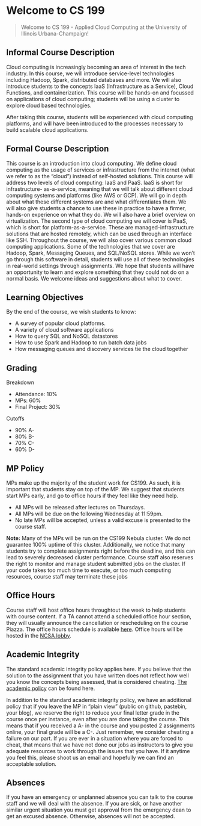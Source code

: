 # Welcome to CS 199
  > Welcome to CS 199 - Applied Cloud Computing at the University of Illinois Urbana-Champaign!
 
## Informal Course Description
Cloud computing is increasingly becoming an area of interest in the tech industry. In this course, we will introduce service-level technologies including Hadoop, Spark, distributed databases and more. We will also introduce students to the concepts IaaS (Infrastructure as a Service), Cloud Functions, and containerization. This course will be hands-on and focussed on applications of cloud computing; students will be using a cluster to explore cloud based technologies.</p>

After taking this course, students will be experienced with cloud computing platforms, and will have been introduced to the processes necessary to build scalable cloud applications.

## Formal Course Description
This course is an introduction into cloud computing. We define cloud computing as the usage of services or infrastructure from the internet (what we refer to as the “cloud”) instead of self-hosted solutions.
This course will address two levels of cloud computing: IaaS and PaaS. IaaS is short for infrastructure- as-a-service, meaning that we will talk about different cloud computing systems and platforms (like AWS or GCP). We will go in depth about what these different systems are and what differentiates them. We will also give students a chance to use these in practice to have a firmer, hands-on experience on what they do. We will also have a brief overview on virtualization.
The second type of cloud computing we will cover is PaaS, which is short for platform-as-a-service. These are managed-infrastructure solutions that are hosted remotely, which can be used through an interface like SSH.
 Throughout the course, we will also cover various common cloud computing applications. Some of the technologies that we cover are Hadoop, Spark, Messaging Queues, and SQL/NoSQL stores. While we won’t go through this software in detail, students will use all of these technologies in real-world settings through assignments.
We hope that students will have an opportunity to learn and explore something that they could not do on a normal basis. We welcome ideas and suggestions about what to cover.

## Learning Objectives
By the end of the course, we wish students to know:

- A survey of popular cloud platforms.
- A variety of cloud software applications
- How to query SQL and NoSQL datastores
- How to use Spark and Hadoop to run batch data jobs
- How messaging queues and discovery services tie the cloud together

## Grading
Breakdown

- Attendance: 10%
- MPs: 60%
- Final Project: 30%

Cutoffs
- 90% A-
- 80% B-
- 70% C-
- 60% D-

## MP Policy
MPs make up the majority of the student work for CS199. As such, it is important that students stay on top of the MP. We suggest that students start MPs early, and go to office hours if they feel like they need help.

- All MPs will be released after lectures on Thursdays.
- All MPs will be due on the following Wednesday at 11:59pm.
- No late MPs will be accepted, unless a valid excuse is presented to the course staff.

**Note:** Many of the MPs will be run on the CS199 Nebula cluster. We do not guarantee 100% uptime of this cluster. Additionally, we notice that many students try to complete assignments right before the deadline, and this can lead to severely decreased cluster performance.
Course staff also reserves the right to monitor and manage student submitted jobs on the cluster. If your code takes too much time to execute, or too much computing resources, course staff may terminate these jobs

## Office Hours
Course staff will host office hours throughtout the week to help students with course content. If a TA cannot attend a scheduled office hour section, they will usually announce the cancellation or rescheduling on the course Piazza. The office hours schedule is available <a href="/schedule">here</a>. Office hours will be hosted in the <a href="https://goo.gl/maps/CKopb13UiNr">NCSA lobby</a>.</p>

## Academic Integrity
The standard academic integrity policy applies here. If you believe that the solution to the assignment that you have written does not reflect how well you know the concepts being assessed, that is considered cheating. <a href="https://wiki.illinois.edu//wiki/display/undergradProg/Honor+Code">The academic policy</a> can be found here.</p>
In addition to the standard academic integrity policy, we have an additional policy that if you leave the MP in “plain view” (public on github, pastebin, your blog), we reserve the right to reduce your final letter grade in the course once per instance, even after you are done taking the course. This means that if you received a A- in the course and you posted 2 assignments online, your final grade will be a C-.
Just remember, we consider cheating a failure on our part. If you are ever in a situation where you are forced to cheat, that means that we have not done our jobs as instructors to give you adequate resources to work through the issues that you have. If it anytime you feel this, please shoot us an email and hopefully we can find an acceptable solution.

## Absences
If you have an emergency or unplanned absence you can talk to the course staff and we will deal with the absence.
If you are sick, or have another similar urgent situation you must get approval from the emergency dean to get an excused absence. Otherwise, absences will not be accepted.
